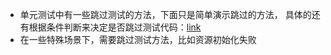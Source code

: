 - 单元测试中有一些跳过测试的方法，下面只是简单演示跳过的方法， 具体的还有根据条件判断来决定是否跳过测试代码：[link](https://docs.python.org/3/library/unittest.html#unittest.TestCase:~:text=Basic%20skipping%20looks%20like%20this%3A)
- 在一些特殊场景下，需要跳过测试方法，比如资源初始化失败